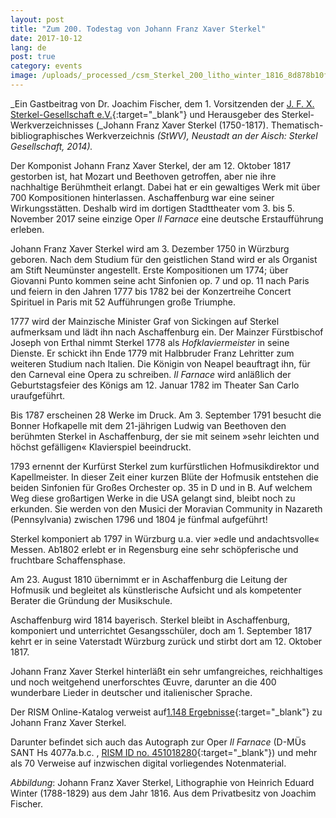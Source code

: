 ```yaml
---
layout: post
title: "Zum 200. Todestag von Johann Franz Xaver Sterkel"
date: 2017-10-12
lang: de
post: true
category: events
image: /uploads/_processed_/csm_Sterkel_200_litho_winter_1816_8d878b10ff.jpg
---
```



_Ein Gastbeitrag von Dr. Joachim Fischer, dem 1. Vorsitzenden der [J. F. X. Sterkel-Gesellschaft e.V.](http://www.sterkel-gesellschaft.org/de/){:target="_blank"} und Herausgeber des Sterkel-Werkverzeichnisses (_Johann Franz Xaver Sterkel (1750-1817). Thematisch-bibliographisches Werkverzeichnis _(StWV), Neustadt an der Aisch: Sterkel Gesellschaft, 2014)._

Der Komponist Johann Franz Xaver Sterkel, der am 12. Oktober 1817 gestorben ist, hat Mozart und Beethoven getroffen, aber nie ihre nachhaltige Berühmtheit erlangt. Dabei hat er ein gewaltiges Werk mit über 700 Kompositionen hinterlassen. Aschaffenburg war eine seiner Wirkungsstätten. Deshalb wird im dortigen Stadttheater vom 3. bis 5. November 2017 seine einzige Oper _Il Farnace_ eine deutsche Erstaufführung erleben.

Johann Franz Xaver Sterkel wird am 3. Dezember 1750 in Würzburg geboren. Nach dem Studium für den geistlichen Stand wird er als Organist am Stift Neumünster angestellt. Erste Kompositionen um 1774; über Giovanni Punto kommen seine acht Sinfonien op. 7 und op. 11 nach Paris und feiern in den Jahren 1777 bis 1782 bei der Konzertreihe Concert Spirituel in Paris mit 52 Aufführungen große Triumphe.

1777 wird der Mainzische Minister Graf von Sickingen auf Sterkel aufmerksam und lädt ihn nach Aschaffenburg ein. Der Mainzer Fürstbischof Joseph von Erthal nimmt Sterkel 1778 als _Hofklaviermeister_ in seine Dienste. Er schickt ihn Ende 1779 mit Halbbruder Franz Lehritter zum weiteren Studium nach Italien. Die Königin von Neapel beauftragt ihn, für den Carneval eine Opera zu schreiben. _Il Farnace_ wird anläßlich der Geburtstagsfeier des Königs am 12. Januar 1782 im Theater San Carlo uraufgeführt.

Bis 1787 erscheinen 28 Werke im Druck. Am 3. September 1791 besucht die Bonner Hofkapelle mit dem 21-jährigen Ludwig van Beethoven den berühmten Sterkel in Aschaffenburg, der sie mit seinem »sehr leichten und höchst gefälligen« Klavierspiel beeindruckt.

1793 ernennt der Kurfürst Sterkel zum kurfürstlichen Hofmusikdirektor und Kapellmeister. In dieser Zeit einer kurzen Blüte der Hofmusik entstehen die beiden Sinfonien für Großes Orchester op. 35 in D und in B. Auf welchem Weg diese großartigen Werke in die USA gelangt sind, bleibt noch zu erkunden. Sie werden von den Musici der Moravian Community in Nazareth (Pennsylvania) zwischen 1796 und 1804 je fünfmal aufgeführt!

Sterkel komponiert ab 1797 in Würzburg u.a. vier »edle und andachtsvolle« Messen. Ab1802 erlebt er in Regensburg eine sehr schöpferische und fruchtbare Schaffensphase.

Am 23. August 1810 übernimmt er in Aschaffenburg die Leitung der Hofmusik und begleitet als künstlerische Aufsicht und als kompetenter Berater die Gründung der Musikschule.

Aschaffenburg wird 1814 bayerisch. Sterkel bleibt in Aschaffenburg, komponiert und unterrichtet Gesangsschüler, doch am 1. September 1817 kehrt er in seine Vaterstadt Würzburg zurück und stirbt dort am 12. Oktober 1817.

Johann Franz Xaver Sterkel hinterläßt ein sehr umfangreiches, reichhaltiges und noch weitgehend unerforschtes Œuvre, darunter an die 400 wunderbare Lieder in deutscher und italienischer Sprache.



Der RISM Online-Katalog verweist auf[1.148 Ergebnisse](https://opac.rism.info/search?View=rism&author=Sterkel+Franz+Xaver&Language=en){:target="_blank"} zu Johann Franz Xaver Sterkel.

Darunter befindet sich auch das Autograph zur Oper _Il Farnace_ (D-MÜs SANT Hs 4077a.b.c. , [RISM ID no. 451018280](https://opac.rism.info/search?id=451018280&Language=en){:target="_blank"}) und mehr als 70 Verweise auf inzwischen digital vorliegendes Notenmaterial.



_Abbildung_: Johann Franz Xaver Sterkel, Lithographie von Heinrich Eduard Winter (1788-1829) aus dem Jahr 1816. Aus dem Privatbesitz von Joachim Fischer.



<script type="text/javascript">var switchTo5x=true;</script><script type="text/javascript" src="http://w.sharethis.com/button/buttons.js"></script><script type="text/javascript">stLight.options({publisher: "9b601438-1ce1-49d8-bfd7-9cff5df54c17", doNotHash: false, doNotCopy: false, hashAddressBar: false});</script>